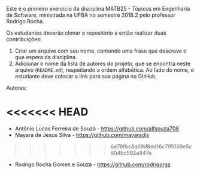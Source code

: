 Este é o primeiro exercício da disciplina MATB25 - Tópicos em Engenharia de Software, ministrada na UFBA no semestre 2018.2 pelo professor Rodrigo Rocha.

Os estudantes deverão clonar o repositório e então realizar duas contribuições:

1. Criar um arquivo com seu nome, contendo uma frase que descreve o que espera da disciplina.
2. Adicionar o nome da lista de autores do projeto, que se encontra neste arquivo (`README.md`), respeitando a ordem alfabética. Ao lado do nome, o estudante deve colocar o link para sua página no GitHub.

Autores:

<<<<<<< HEAD
=======
- Antônio Lucas Ferreira de Souza - <https://github.com/alfsouza708>
- Mayara de Jesus Silva - <https://github.com/mayaradjs>
>>>>>>> 6e78fbc8a69d8ed16c795169e5cd04bc592a947e
- Rodrigo Rocha Gomes e Souza - <https://github.com/rodrigorgs>
